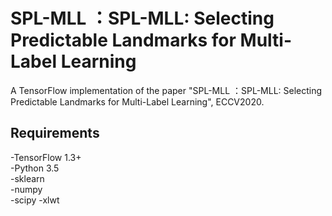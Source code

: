 # SPL-MLL ：SPL-MLL: Selecting Predictable Landmarks for Multi-Label Learning
A TensorFlow implementation of the paper "SPL-MLL ：SPL-MLL: Selecting Predictable Landmarks for Multi-Label Learning", ECCV2020.

## Requirements
-TensorFlow 1.3+  
-Python 3.5  
-sklearn  
-numpy  
-scipy
-xlwt






